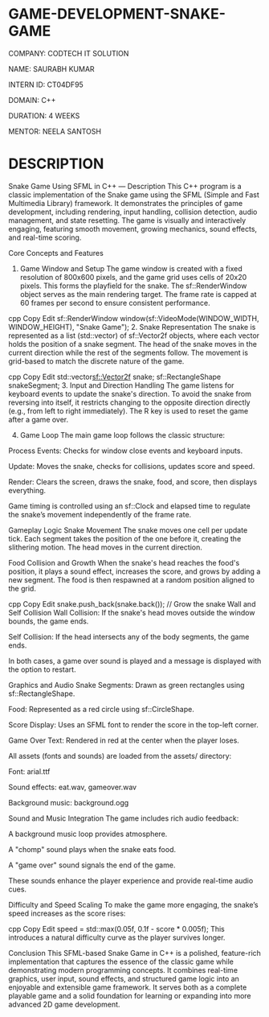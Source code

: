 # GAME-DEVELOPMENT-SNAKE-GAME

COMPANY: CODTECH IT SOLUTION

NAME: SAURABH KUMAR

INTERN ID: CT04DF95

DOMAIN: C++

DURATION: 4 WEEKS

MENTOR: NEELA SANTOSH

# DESCRIPTION

Snake Game Using SFML in C++ — Description
This C++ program is a classic implementation of the Snake game using the SFML (Simple and Fast Multimedia Library) framework. It demonstrates the principles of game development, including rendering, input handling, collision detection, audio management, and state resetting. The game is visually and interactively engaging, featuring smooth movement, growing mechanics, sound effects, and real-time scoring.

Core Concepts and Features
1. Game Window and Setup
The game window is created with a fixed resolution of 800x600 pixels, and the game grid uses cells of 20x20 pixels. This forms the playfield for the snake. The sf::RenderWindow object serves as the main rendering target. The frame rate is capped at 60 frames per second to ensure consistent performance.

cpp
Copy
Edit
sf::RenderWindow window(sf::VideoMode(WINDOW_WIDTH, WINDOW_HEIGHT), "Snake Game");
2. Snake Representation
The snake is represented as a list (std::vector) of sf::Vector2f objects, where each vector holds the position of a snake segment. The head of the snake moves in the current direction while the rest of the segments follow. The movement is grid-based to match the discrete nature of the game.

cpp
Copy
Edit
std::vector<sf::Vector2f> snake;
sf::RectangleShape snakeSegment;
3. Input and Direction Handling
The game listens for keyboard events to update the snake's direction. To avoid the snake from reversing into itself, it restricts changing to the opposite direction directly (e.g., from left to right immediately). The R key is used to reset the game after a game over.

4. Game Loop
The main game loop follows the classic structure:

Process Events: Checks for window close events and keyboard inputs.

Update: Moves the snake, checks for collisions, updates score and speed.

Render: Clears the screen, draws the snake, food, and score, then displays everything.

Game timing is controlled using an sf::Clock and elapsed time to regulate the snake’s movement independently of the frame rate.

Gameplay Logic
Snake Movement
The snake moves one cell per update tick. Each segment takes the position of the one before it, creating the slithering motion. The head moves in the current direction.

Food Collision and Growth
When the snake's head reaches the food's position, it plays a sound effect, increases the score, and grows by adding a new segment. The food is then respawned at a random position aligned to the grid.

cpp
Copy
Edit
snake.push_back(snake.back()); // Grow the snake
Wall and Self Collision
Wall Collision: If the snake's head moves outside the window bounds, the game ends.

Self Collision: If the head intersects any of the body segments, the game ends.

In both cases, a game over sound is played and a message is displayed with the option to restart.

Graphics and Audio
Snake Segments: Drawn as green rectangles using sf::RectangleShape.

Food: Represented as a red circle using sf::CircleShape.

Score Display: Uses an SFML font to render the score in the top-left corner.

Game Over Text: Rendered in red at the center when the player loses.

All assets (fonts and sounds) are loaded from the assets/ directory:

Font: arial.ttf

Sound effects: eat.wav, gameover.wav

Background music: background.ogg

Sound and Music Integration
The game includes rich audio feedback:

A background music loop provides atmosphere.

A "chomp" sound plays when the snake eats food.

A "game over" sound signals the end of the game.

These sounds enhance the player experience and provide real-time audio cues.

Difficulty and Speed Scaling
To make the game more engaging, the snake’s speed increases as the score rises:

cpp
Copy
Edit
speed = std::max(0.05f, 0.1f - score * 0.005f);
This introduces a natural difficulty curve as the player survives longer.

Conclusion
This SFML-based Snake Game in C++ is a polished, feature-rich implementation that captures the essence of the classic game while demonstrating modern programming concepts. It combines real-time graphics, user input, sound effects, and structured game logic into an enjoyable and extensible game framework. It serves both as a complete playable game and a solid foundation for learning or expanding into more advanced 2D game development.
